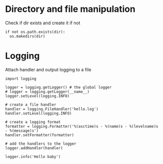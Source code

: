 # Directory and file manipulation

Check if dir exists and create it if not
```
if not os.path.exists(dir):
  os.makedirs(dir)
```

# Logging

Attach handler and output logging to a file
```
import logging

logger = logging.getLogger() # the global logger
# logger = logging.getLogger(__name__)
logger.setLevel(logging.INFO)

# create a file handler
handler = logging.FileHandler('hello.log')
handler.setLevel(logging.INFO)

# create a logging format
formatter = logging.Formatter('%(asctime)s - %(name)s - %(levelname)s - %(message)s')
handler.setFormatter(formatter)

# add the handlers to the logger
logger.addHandler(handler)

logger.info('Hello baby')
```
